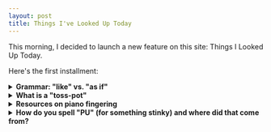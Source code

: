 ```yaml
---
layout: post
title: Things I've Looked Up Today
---
```


This morning, I decided to launch a new feature on this site: Things I Looked Up Today.

Here's the first installment:

<details>
  <summary><strong>Grammar: "like" vs. "as if"</strong></summary>
  <p>From [Clifford Garstang](http://cliffordgarstang.com/tips-for-writers-like-vs-as-if/): "Like is a preposition. As (or as if or as though) is a conjunction. Use like if it is followed by noun/object. Use as if it is followed by a verb/clause."
  <ul>
    <li><a href="http://dictionary.reference.com/help/faq/language/g54.html" target="_blank">Dictionary.com explanation</a></li>
    <li><a href="http://theeditorsblog.net/2010/07/26/like-vs-as/">The Editor's Blog</a></li>
  </ul>
  </p>
</details>

<details>
  <summary><strong>What is a "toss-pot"</strong></summary> 
  <p>A drunkard (archaic, literary); a stupid or contemptible person (British slang).
    <ul>
      <li><a href="https://en.wikipedia.org/wiki/Tosspot" target="_blank">Wikipedia</a></li>
      <li><a href="http://dictionary.reference.com/browse/tosspot" target="_blank">Dictionary.com</a></li>
    </ul>
  </p>
</details>

<details>
<summary><strong>Resources on piano fingering</strong></summary> 
  <p>Some basic ideas:
    <ul>
      <li><a href="http://www.key-notes.com/piano-fingering.html">Seven of the most important rules for fingering</a></li>
      <li><a href="http://www.pianostreet.com/blog/articles/natural-fingering-a-topographical-approach-6306/">Natural Fingering</a></li>
    </ul>
  </p>
</details>

<details>
  <summary><strong>How do you spell "PU" (for something stinky) and where did that come from?</strong></summary>
  <p>
    <ul>
      <li></li>
    </ul>
  </p>
</details>


